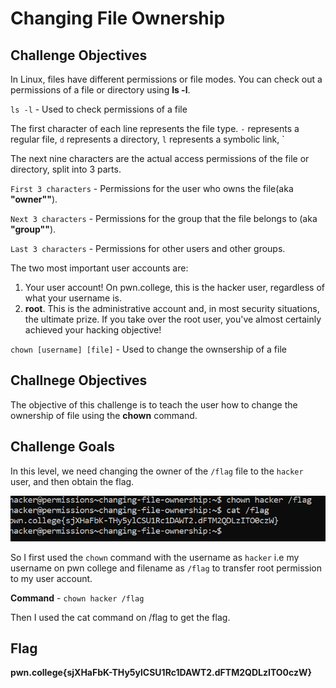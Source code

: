 # Changing File Ownership

## Challenge Objectives

In Linux, files have different permissions or file modes. You can check out a permissions of a file or directory using **ls -l**.

`ls -l` - Used to check permissions of a file

The first character of each line represents the file type. `-` represents  a regular file, `d` represents a directory, `l` represents a symbolic link, `

The next nine characters are the actual access permissions of the file or directory, split into 3 parts.

`First 3 characters` -  Permissions for the user who owns the file(aka **"owner""**).

`Next 3 characters` -  Permissions for the group that the file belongs to (aka **"group""**).

`Last 3 characters` - Permissions for other users and other groups.

The two most important user accounts are:
1. Your user account! On pwn.college, this is the hacker user, regardless of what your username is.
2. **root**. This is the administrative account and, in most security situations, the ultimate prize. If you take over the root user, you've almost certainly achieved your hacking objective!

`chown [username] [file]` - Used to change the ownsership of a file

## Challnege Objectives

The objective of this challenge is to teach the user how to change the ownership of file  using the **chown** command.

## Challenge Goals

In this level, we need changing the owner of the `/flag` file to the `hacker` user, and then obtain the flag.

![Error in loading image](image.png)

So I first used the `chown` command with the username as `hacker` i.e my username on pwn college and filename as `/flag` to transfer root permission to  my user account.

**Command** - `chown hacker /flag`

Then I used the cat command on /flag to get the flag.

## Flag

**pwn.college{sjXHaFbK-THy5ylCSU1Rc1DAWT2.dFTM2QDLzITO0czW}**


